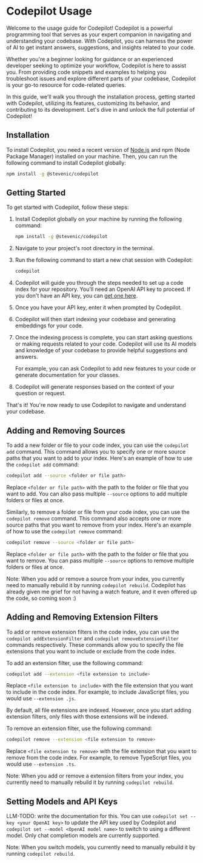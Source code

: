 # Codepilot Usage

Welcome to the usage guide for Codepilot! Codepilot is a powerful programming tool that serves as your expert companion in navigating and understanding your codebase. With Codepilot, you can harness the power of AI to get instant answers, suggestions, and insights related to your code.

Whether you're a beginner looking for guidance or an experienced developer seeking to optimize your workflow, Codepilot is here to assist you. From providing code snippets and examples to helping you troubleshoot issues and explore different parts of your codebase, Codepilot is your go-to resource for code-related queries.

In this guide, we'll walk you through the installation process, getting started with Codepilot, utilizing its features, customizing its behavior, and contributing to its development. Let's dive in and unlock the full potential of Codepilot!

## Installation

To install Codepilot, you need a recent version of [Node.js](https://nodejs.org/en) and npm (Node Package Manager) installed on your machine. Then, you can run the following command to install Codepilot globally:

```bash
npm install -g @stevenic/codepilot
```

## Getting Started

To get started with Codepilot, follow these steps:

1. Install Codepilot globally on your machine by running the following command:

   ```bash
   npm install -g @stevenic/codepilot
   ```

2. Navigate to your project's root directory in the terminal.

3. Run the following command to start a new chat session with Codepilot:

   ```bash
   codepilot
   ```

4. Codepilot will guide you through the steps needed to set up a code index for your repository. You'll need an OpenAI API key to proceed. If you don't have an API key, you can [get one here](https://platform.openai.com/account/api-keys).

5. Once you have your API key, enter it when prompted by Codepilot.

6. Codepilot will then start indexing your codebase and generating embeddings for your code.

7. Once the indexing process is complete, you can start asking questions or making requests related to your code. Codepilot will use its AI models and knowledge of your codebase to provide helpful suggestions and answers.

   For example, you can ask Codepilot to add new features to your code or generate documentation for your classes.

8. Codepilot will generate responses based on the context of your question or request.

That's it! You're now ready to use Codepilot to navigate and understand your codebase.

## Adding and Removing Sources

To add a new folder or file to your code index, you can use the `codepilot add` command. This command allows you to specify one or more source paths that you want to add to your index. Here's an example of how to use the `codepilot add` command:

```bash
codepilot add --source <folder or file path>
```

Replace `<folder or file path>` with the path to the folder or file that you want to add. You can also pass multiple `--source` options to add multiple folders or files at once.

Similarly, to remove a folder or file from your code index, you can use the `codepilot remove` command. This command also accepts one or more source paths that you want to remove from your index. Here's an example of how to use the `codepilot remove` command:

```bash
codepilot remove --source <folder or file path>
```

Replace `<folder or file path>` with the path to the folder or file that you want to remove. You can pass multiple `--source` options to remove multiple folders or files at once.

Note: When you add or remove a source from your index, you currently need to manually rebuild it by running `codepilot rebuild`. Codepilot has already given me grief for not having a watch feature, and it even offered up the code, so coming soon :)

## Adding and Removing Extension Filters

To add or remove extension filters in the code index, you can use the `codepilot addExtensionFilter` and `codepilot removeExtensionFilter` commands respectively. These commands allow you to specify the file extensions that you want to include or exclude from the code index.

To add an extension filter, use the following command:

```bash
codepilot add --extension <file extension to include>
```

Replace `<file extension to include>` with the file extension that you want to include in the code index. For example, to include JavaScript files, you would use `--extension .js`.

By default, all file extensions are indexed. However, once you start adding extension filters, only files with those extensions will be indexed.

To remove an extension filter, use the following command:

```bash
codepilot remove --extension <file extension to remove>
```

Replace `<file extension to remove>` with the file extension that you want to remove from the code index. For example, to remove TypeScript files, you would use `--extension .ts`.

Note: When you add or remove a extension filters from your index, you currently need to manually rebuild it by running `codepilot rebuild`.

## Setting Models and API Keys

LLM-TODO: write the documentation for this. You can use `codepilot set --key <your OpenAI key>` to update the API key used by Codepilot and `codepilot set --model <OpenAI model name>` to switch to using a different model. Only chat completion models are currently supported.

Note: When you switch models, you currently need to manually rebuild it by running `codepilot rebuild`.
